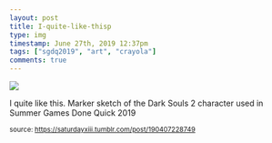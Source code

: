 ```yaml
---
layout: post
title: I-quite-like-thisp
type: img
timestamp: June 27th, 2019 12:37pm
tags: ["sgdq2019", "art", "crayola"]
comments: true
---
```

<img src="https://saturdayxiii.github.io/media/190407228749.jpg"/>

I quite like this.
Marker sketch of the Dark Souls 2 character used in Summer Games Done Quick 2019
<br/>
 
  
<small>source: https://saturdayxiii.tumblr.com/post/190407228749</small>
